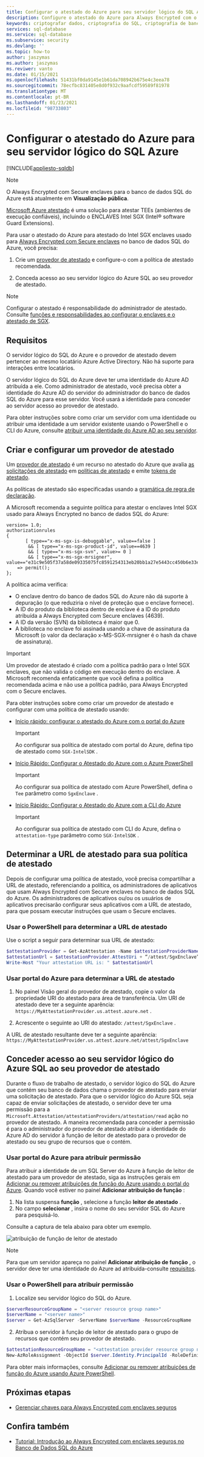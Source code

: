 ```yaml
---
title: Configurar o atestado do Azure para seu servidor lógico do SQL Azure
description: Configure o atestado do Azure para Always Encrypted com o Secure enclaves no banco de dados SQL do Azure.
keywords: criptografar dados, criptografia do SQL, criptografia de banco de dados, informações confidenciais, Always Encrypted, enclaves seguro, SGX, atestado
services: sql-database
ms.service: sql-database
ms.subservice: security
ms.devlang: ''
ms.topic: how-to
author: jaszymas
ms.author: jaszymas
ms.reviwer: vanto
ms.date: 01/15/2021
ms.openlocfilehash: 51431bf0da9145e1b61da708942b675e4c3eea78
ms.sourcegitcommit: 78ecfbc831405e8d0f932c9aafcdf59589f81978
ms.translationtype: MT
ms.contentlocale: pt-BR
ms.lasthandoff: 01/23/2021
ms.locfileid: "98733803"
---
```

# <a name="configure-azure-attestation-for-your-azure-sql-logical-server"></a>Configurar o atestado do Azure para seu servidor lógico do SQL Azure

[!INCLUDE[appliesto-sqldb](../includes/appliesto-sqldb.md)]

> [!NOTE]
> O Always Encrypted com Secure enclaves para o banco de dados SQL do Azure está atualmente em **Visualização pública**.

[Microsoft Azure atestado](../../attestation/overview.md) é uma solução para atestar TEEs (ambientes de execução confiáveis), incluindo o ENCLAVES Intel SGX (Intel® software Guard Extensions). 

Para usar o atestado do Azure para atestado do Intel SGX enclaves usado para [Always Encrypted com Secure enclaves](/sql/relational-databases/security/encryption/always-encrypted-enclaves) no banco de dados SQL do Azure, você precisa:

1. Crie um [provedor de atestado](../../attestation/basic-concepts.md#attestation-provider) e configure-o com a política de atestado recomendada.

2. Conceda acesso ao seu servidor lógico do Azure SQL ao seu provedor de atestado.

> [!NOTE]
> Configurar o atestado é responsabilidade do administrador de atestado. Consulte [funções e responsabilidades ao configurar o enclaves e o atestado de SGX](always-encrypted-enclaves-plan.md#roles-and-responsibilities-when-configuring-sgx-enclaves-and-attestation).

## <a name="requirements"></a>Requisitos

O servidor lógico do SQL do Azure e o provedor de atestado devem pertencer ao mesmo locatário Azure Active Directory. Não há suporte para interações entre locatários. 

O servidor lógico do SQL do Azure deve ter uma identidade do Azure AD atribuída a ele. Como administrador de atestado, você precisa obter a identidade do Azure AD do servidor do administrador do banco de dados SQL do Azure para esse servidor. Você usará a identidade para conceder ao servidor acesso ao provedor de atestado. 

Para obter instruções sobre como criar um servidor com uma identidade ou atribuir uma identidade a um servidor existente usando o PowerShell e o CLI do Azure, consulte [atribuir uma identidade do Azure AD ao seu servidor](transparent-data-encryption-byok-configure.md#assign-an-azure-active-directory-azure-ad-identity-to-your-server).

## <a name="create-and-configure-an-attestation-provider"></a>Criar e configurar um provedor de atestado

Um [provedor de atestado](../../attestation/basic-concepts.md#attestation-provider) é um recurso no atestado do Azure que avalia [as solicitações de atestado](../../attestation/basic-concepts.md#attestation-request) em [políticas de atestado](../../attestation/basic-concepts.md#attestation-request) e emite [tokens de atestado](../../attestation/basic-concepts.md#attestation-token). 

As políticas de atestado são especificadas usando a [gramática de regra de declaração](../../attestation/claim-rule-grammar.md).

A Microsoft recomenda a seguinte política para atestar o enclaves Intel SGX usado para Always Encrypted no banco de dados SQL do Azure:

```output
version= 1.0;
authorizationrules 
{
       [ type=="x-ms-sgx-is-debuggable", value==false ]
        && [ type=="x-ms-sgx-product-id", value==4639 ]
        && [ type=="x-ms-sgx-svn", value>= 0 ]
        && [ type=="x-ms-sgx-mrsigner", value=="e31c9e505f37a58de09335075fc8591254313eb20bb1a27e5443cc450b6e33e5"] 
    => permit();
};
```

A política acima verifica:

- O enclave dentro do banco de dados SQL do Azure não dá suporte à depuração (o que reduziria o nível de proteção que o enclave fornece).
- A ID do produto da biblioteca dentro de enclave é a ID do produto atribuída a Always Encrypted com Secure enclaves (4639).
- A ID da versão (SVN) da biblioteca é maior que 0.
- A biblioteca no enclave foi assinada usando a chave de assinatura da Microsoft (o valor da declaração x-MS-SGX-mrsigner é o hash da chave de assinatura).

> [!IMPORTANT]
> Um provedor de atestado é criado com a política padrão para o Intel SGX enclaves, que não valida o código em execução dentro do enclave. A Microsoft recomenda enfaticamente que você defina a política recomendada acima e não use a política padrão, para Always Encrypted com o Secure enclaves.

Para obter instruções sobre como criar um provedor de atestado e configurar com uma política de atestado usando:

- [Início rápido: configurar o atestado do Azure com o portal do Azure](../../attestation/quickstart-portal.md)
    > [!IMPORTANT]
    > Ao configurar sua política de atestado com portal do Azure, defina tipo de atestado como `SGX-IntelSDK` .
- [Início Rápido: Configurar o Atestado do Azure com o Azure PowerShell](../../attestation/quickstart-powershell.md)
    > [!IMPORTANT]
    > Ao configurar sua política de atestado com Azure PowerShell, defina o `Tee` parâmetro como `SgxEnclave` .
- [Início Rápido: Configurar o Atestado do Azure com a CLI do Azure](../../attestation/quickstart-azure-cli.md)
    > [!IMPORTANT]
    > Ao configurar sua política de atestado com CLI do Azure, defina o `attestation-type` parâmetro como `SGX-IntelSDK` .

## <a name="determine-the-attestation-url-for-your-attestation-policy"></a>Determinar a URL de atestado para sua política de atestado

Depois de configurar uma política de atestado, você precisa compartilhar a URL de atestado, referenciando a política, os administradores de aplicativos que usam Always Encrypted com Secure enclaves no banco de dados SQL do Azure. Os administradores de aplicativos ou/ou os usuários de aplicativos precisarão configurar seus aplicativos com a URL de atestado, para que possam executar instruções que usam o Secure enclaves.

### <a name="use-powershell-to-determine-the-attestation-url"></a>Usar o PowerShell para determinar a URL de atestado

Use o script a seguir para determinar sua URL de atestado:

```powershell
$attestationProvider = Get-AzAttestation -Name $attestationProviderName -ResourceGroupName $attestationResourceGroupName 
$attestationUrl = $attestationProvider.AttestUri + “/attest/SgxEnclave”
Write-Host "Your attestation URL is: " $attestationUrl 
```

### <a name="use-azure-portal-to-determine-the-attestation-url"></a>Usar portal do Azure para determinar a URL de atestado

1. No painel Visão geral do provedor de atestado, copie o valor da propriedade URI do atestado para área de transferência. Um URI de atestado deve ter a seguinte aparência: `https://MyAttestationProvider.us.attest.azure.net` .

2. Acrescente o seguinte ao URI do atestado: `/attest/SgxEnclave` . 

A URL de atestado resultante deve ter a seguinte aparência: `https://MyAttestationProvider.us.attest.azure.net/attest/SgxEnclave`

## <a name="grant-your-azure-sql-logical-server-access-to-your-attestation-provider"></a>Conceder acesso ao seu servidor lógico do Azure SQL ao seu provedor de atestado

Durante o fluxo de trabalho de atestado, o servidor lógico do SQL do Azure que contém seu banco de dados chama o provedor de atestado para enviar uma solicitação de atestado. Para que o servidor lógico do Azure SQL seja capaz de enviar solicitações de atestado, o servidor deve ter uma permissão para a `Microsoft.Attestation/attestationProviders/attestation/read` ação no provedor de atestado. A maneira recomendada para conceder a permissão é para o administrador do provedor de atestado atribuir a identidade do Azure AD do servidor à função de leitor de atestado para o provedor de atestado ou seu grupo de recursos que o contém.

### <a name="use-azure-portal-to-assign-permission"></a>Usar portal do Azure para atribuir permissão

Para atribuir a identidade de um SQL Server do Azure à função de leitor de atestado para um provedor de atestado, siga as instruções gerais em [Adicionar ou remover atribuições de função do Azure usando o portal do Azure](../../role-based-access-control/role-assignments-portal.md). Quando você estiver no painel **Adicionar atribuição de função** :

1. Na lista suspensa **função** , selecione a função **leitor de atestado** .
1. No campo **selecionar** , insira o nome do seu servidor SQL do Azure para pesquisá-lo.

Consulte a captura de tela abaixo para obter um exemplo.

![atribuição de função de leitor de atestado](./media/always-encrypted-enclaves/attestation-provider-role-assigment.png)

> [!NOTE]
> Para que um servidor apareça no painel **Adicionar atribuição de função** , o servidor deve ter uma identidade do Azure ad atribuída-consulte [requisitos](#requirements).

### <a name="use-powershell-to-assign-permission"></a>Usar o PowerShell para atribuir permissão

1. Localize seu servidor lógico do SQL do Azure.

```powershell
$serverResourceGroupName = "<server resource group name>"
$serverName = "<server name>" 
$server = Get-AzSqlServer -ServerName $serverName -ResourceGroupName
```
 
2. Atribua o servidor à função de leitor de atestado para o grupo de recursos que contém seu provedor de atestado.

```powershell
$attestationResourceGroupName = "<attestation provider resource group name>"
New-AzRoleAssignment -ObjectId $server.Identity.PrincipalId -RoleDefinitionName "Attestation Reader" -ResourceGroupName $attestationResourceGroupName
```

Para obter mais informações, consulte [Adicionar ou remover atribuições de função do Azure usando Azure PowerShell](../../role-based-access-control/role-assignments-powershell.md#add-role-assignment-examples).

## <a name="next-steps"></a>Próximas etapas

- [Gerenciar chaves para Always Encrypted com enclaves seguros](/sql/relational-databases/security/encryption/always-encrypted-enclaves-manage-keys)

## <a name="see-also"></a>Confira também

- [Tutorial: Introdução ao Always Encrypted com enclaves seguros no Banco de Dados SQL do Azure](always-encrypted-enclaves-getting-started.md)
